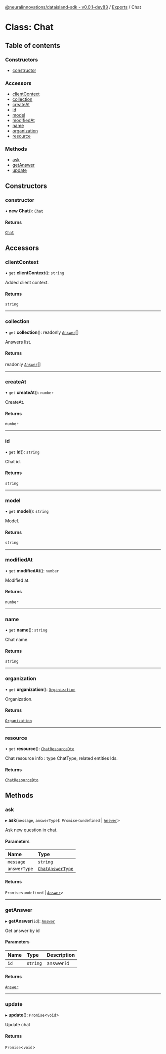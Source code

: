 [@neuralinnovations/dataisland-sdk - v0.0.1-dev83](../../README.md) / [Exports](../modules.md) / Chat

# Class: Chat

## Table of contents

### Constructors

- [constructor](Chat.md#constructor)

### Accessors

- [clientContext](Chat.md#clientcontext)
- [collection](Chat.md#collection)
- [createAt](Chat.md#createat)
- [id](Chat.md#id)
- [model](Chat.md#model)
- [modifiedAt](Chat.md#modifiedat)
- [name](Chat.md#name)
- [organization](Chat.md#organization)
- [resource](Chat.md#resource)

### Methods

- [ask](Chat.md#ask)
- [getAnswer](Chat.md#getanswer)
- [update](Chat.md#update)

## Constructors

### constructor

• **new Chat**(): [`Chat`](Chat.md)

#### Returns

[`Chat`](Chat.md)

## Accessors

### clientContext

• `get` **clientContext**(): `string`

Added client context.

#### Returns

`string`

___

### collection

• `get` **collection**(): readonly [`Answer`](Answer.md)[]

Answers list.

#### Returns

readonly [`Answer`](Answer.md)[]

___

### createAt

• `get` **createAt**(): `number`

CreateAt.

#### Returns

`number`

___

### id

• `get` **id**(): `string`

Chat id.

#### Returns

`string`

___

### model

• `get` **model**(): `string`

Model.

#### Returns

`string`

___

### modifiedAt

• `get` **modifiedAt**(): `number`

Modified at.

#### Returns

`number`

___

### name

• `get` **name**(): `string`

Chat name.

#### Returns

`string`

___

### organization

• `get` **organization**(): [`Organization`](Organization.md)

Organization.

#### Returns

[`Organization`](Organization.md)

___

### resource

• `get` **resource**(): [`ChatResourceDto`](../interfaces/ChatResourceDto.md)

Chat resource info : type ChatType, related entities Ids.

#### Returns

[`ChatResourceDto`](../interfaces/ChatResourceDto.md)

## Methods

### ask

▸ **ask**(`message`, `answerType`): `Promise`\<`undefined` \| [`Answer`](Answer.md)\>

Ask new question in chat.

#### Parameters

| Name | Type |
| :------ | :------ |
| `message` | `string` |
| `answerType` | [`ChatAnswerType`](../enums/ChatAnswerType.md) |

#### Returns

`Promise`\<`undefined` \| [`Answer`](Answer.md)\>

___

### getAnswer

▸ **getAnswer**(`id`): [`Answer`](Answer.md)

Get answer by id

#### Parameters

| Name | Type | Description |
| :------ | :------ | :------ |
| `id` | `string` | answer id |

#### Returns

[`Answer`](Answer.md)

___

### update

▸ **update**(): `Promise`\<`void`\>

Update chat

#### Returns

`Promise`\<`void`\>
